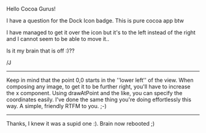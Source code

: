 Hello Cocoa Gurus!

I have a question for the Dock Icon badge. This is pure cocoa app btw

I have managed to get it over the icon but it's to the left instead of the right and I cannot seem to be able to move it..

Is it my brain that is off :)??

/J

----

Keep in mind that the point 0,0 starts in the ''lower left'' of the view. When composing any image, to get it to be further right, you'll have to increase the x component. Using drawAtPoint and the like, you can specify the coordinates easily. I've done the same thing you're doing effortlessly this way. A simple, friendly RTFM to you. ;-)

----

Thanks, I knew it was a supid one :). Brain now rebooted ;)